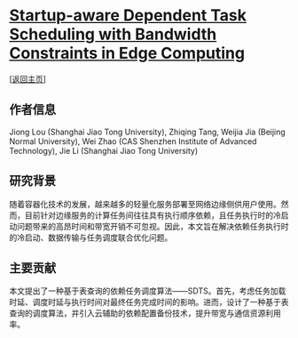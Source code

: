 # [Startup-aware Dependent Task Scheduling with Bandwidth Constraints in Edge Computing](https://doi.org/10.1109/TMC.2023.3238868)

\[[返回主页](https://github.com/withhaotian/awesome-edge-AI-papers.git)\]

## 作者信息
Jiong Lou (Shanghai Jiao Tong University), Zhiqing Tang, Weijia Jia (Beijing Normal University), Wei Zhao (CAS Shenzhen Institute of Advanced Technology), Jie Li (Shanghai Jiao Tong University)

## 研究背景
随着容器化技术的发展，越来越多的轻量化服务部署至网络边缘侧供用户使用。然而，目前针对边缘服务的计算任务间往往具有执行顺序依赖，且任务执行时的冷启动问题带来的高昂时间和带宽开销不可忽视。因此，本文旨在解决依赖任务执行时的冷启动、数据传输与任务调度联合优化问题。

## 主要贡献
本文提出了一种基于表查询的依赖任务调度算法——SDTS。首先，考虑任务加载时延、调度时延与执行时间对最终任务完成时间的影响。进而，设计了一种基于表查询的调度算法，并引入云辅助的依赖配置备份技术，提升带宽与通信资源利用率。